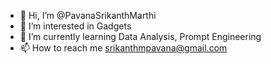 - 👋 Hi, I’m @PavanaSrikanthMarthi
- 👀 I’m interested in Gadgets
- 🌱 I’m currently learning Data Analysis, Prompt Engineering
- 📫 How to reach me srikanthmpavana@gmail.com

<!---
MPavanaSrikanth/MPavanaSrikanth is a ✨ special ✨ repository because its `README.md` (this file) appears on your GitHub profile.
You can click the Preview link to take a look at your changes.
--->
